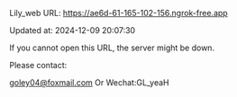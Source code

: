 Lily_web URL: https://ae6d-61-165-102-156.ngrok-free.app

Updated at: 2024-12-09 20:07:30

If you cannot open this URL, the server might be down.

Please contact: 

goley04@foxmail.com Or Wechat:GL_yeaH